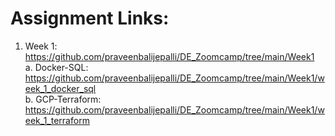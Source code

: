 
# Assignment Links:
1. Week 1: https://github.com/praveenbalijepalli/DE_Zoomcamp/tree/main/Week1 <br>
   a. Docker-SQL: https://github.com/praveenbalijepalli/DE_Zoomcamp/tree/main/Week1/week_1_docker_sql<br>
   b. GCP-Terraform: https://github.com/praveenbalijepalli/DE_Zoomcamp/tree/main/Week1/week_1_terraform<br>
   
   
  
   
                     
                 
    
       
